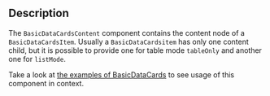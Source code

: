 ## Description 

The `BasicDataCardsContent` component contains the content node of a `BasicDataCardsItem`. Usually a `BasicDataCardsitem` has only one content child, but it is possible to provide one for table mode `tableOnly` and another one for `listMode`.

Take a look at [the examples of BasicDataCards](#/Components/BasicDataCards) to see usage of this component in context.